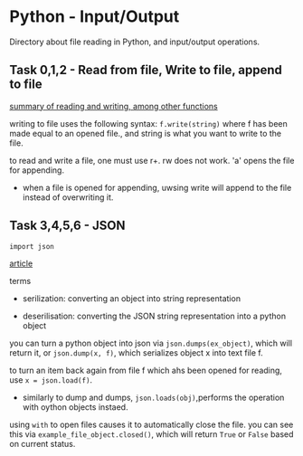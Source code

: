
# Python - Input/Output

Directory about file reading in Python, and input/output operations.

## Task 0,1,2 - Read from file, Write to file, append to file

[summary of reading and writing, among other functions](https://docs.python.org/3/tutorial/inputoutput.html#reading-and-writing-files)

writing to file uses the following syntax: `f.write(string)` where f has been made equal to an opened file., and string is what you want to write to the file.

to read and write a file, one must use r+. rw does not work. 'a' opens the file for appending.

- when a file is opened for appending, uwsing write will append to the file instead of overwriting it.

## Task 3,4,5,6 - JSON

`import json`

[article](https://docs.python.org/3/tutorial/inputoutput.html#saving-structured-data-with-json)

terms

* serilization: converting an object into string representation

* deserilisation: converting the JSON string representation into a python object

you can turn a python object into json via `json.dumps(ex_object)`, which will return it, or `json.dump(x, f)`, which serializes object x into text file f.

to turn an item back again from file f which ahs been opened for reading, use `x = json.load(f)`.

- similarly to dump and dumps, `json.loads(obj)`,performs the operation with oython objects instaed.

using `with` to open files causes it to automatically close the file. you can see this via `example_file_object.closed()`, which will return `True` or `False` based on current status.
